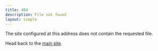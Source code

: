```yaml
---
title: 404
description: File not found
layout: simple
---
```


The site configured at this address does not contain the requested file.

Head back to the [main site](/).
